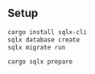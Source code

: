## Setup

```bash
cargo install sqlx-cli
sqlx database create
sqlx migrate run

cargo sqlx prepare
```
